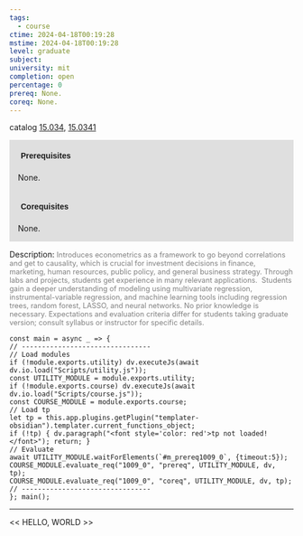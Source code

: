 ```yaml
---
tags:
  - course
ctime: 2024-04-18T00:19:28
mstime: 2024-04-18T00:19:28
level: graduate
subject: 
university: mit
completion: open
percentage: 0
prereq: None.
coreq: None.
---
```


catalog [15.034](http://student.mit.edu/catalog/m15a.html#15.034), [15.0341](http://student.mit.edu/catalog/m15a.html#15.0341)

<span style="display: block; padding: 15px; background-color: rgb(100, 100, 100, 0.2);"><font id="m_prereq1009_0" style="display: block; font-family: Arial, sans-serif; font-weight: bold; padding: 5px">Prerequisites</font><br><span id="prereq1009_0">None.</span></span>
<span style="display: block; padding: 15px; background-color: rgb(100, 100, 100, 0.2);"><font id="m_coreq1009_0" style="display: block; font-family: Arial, sans-serif; font-weight: bold; padding: 5px">Corequisites</font><br><span id="coreq1009_0">None.</span></span>

<font style="">Description:</font>
<font style="color: grey; font-size: 0.8rem;">Introduces econometrics as a framework to go beyond correlations and get to causality, which is crucial for investment decisions in finance, marketing, human resources, public policy, and general business strategy. Through labs and projects, students get experience in many relevant applications.  Students gain a deeper understanding of modeling using multivariate regression, instrumental-variable regression, and machine learning tools including regression trees, random forest, LASSO, and neural networks. No prior knowledge is necessary. Expectations and evaluation criteria differ for students taking graduate version; consult syllabus or instructor for specific details.</font>

```dataviewjs
const main = async _ => {
// --------------------------------
// Load modules
if (!module.exports.utility) dv.executeJs(await dv.io.load("Scripts/utility.js"));
const UTILITY_MODULE = module.exports.utility;
if (!module.exports.course) dv.executeJs(await dv.io.load("Scripts/course.js"));
const COURSE_MODULE = module.exports.course;
// Load tp
let tp = this.app.plugins.getPlugin("templater-obsidian").templater.current_functions_object;
if (!tp) { dv.paragraph("<font style='color: red'>tp not loaded!</font>"); return; }
// Evaluate
await UTILITY_MODULE.waitForElements(`#m_prereq1009_0`, {timeout:5});
COURSE_MODULE.evaluate_req("1009_0", "prereq", UTILITY_MODULE, dv, tp);
COURSE_MODULE.evaluate_req("1009_0", "coreq", UTILITY_MODULE, dv, tp);
// --------------------------------
}; main();
```

---

<< HELLO, WORLD >>
